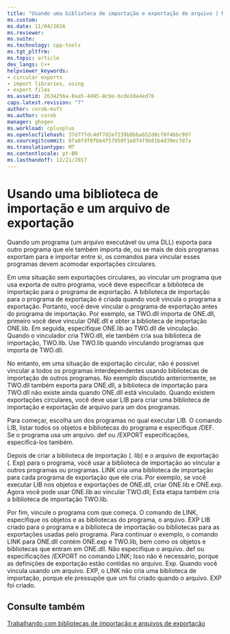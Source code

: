 ```yaml
---
title: "Usando uma biblioteca de importação e exportação de arquivo | Microsoft Docs"
ms.custom: 
ms.date: 11/04/2016
ms.reviewer: 
ms.suite: 
ms.technology: cpp-tools
ms.tgt_pltfrm: 
ms.topic: article
dev_langs: C++
helpviewer_keywords:
- circular exports
- import libraries, using
- export files
ms.assetid: 2634256a-8aa5-4495-8c9e-6cde10e4ed76
caps.latest.revision: "7"
author: corob-msft
ms.author: corob
manager: ghogen
ms.workload: cplusplus
ms.openlocfilehash: 37d77fdc4df7d2e7239b8bba652d8cf8f4bbc997
ms.sourcegitcommit: 8fa8fdf0fbb4f57950f1e8f4f9b81b4d39ec7d7a
ms.translationtype: MT
ms.contentlocale: pt-BR
ms.lasthandoff: 12/21/2017
---
```

# <a name="using-an-import-library-and-export-file"></a>Usando uma biblioteca de importação e um arquivo de exportação
Quando um programa (um arquivo executável ou uma DLL) exporta para outro programa que ele também importa de, ou se mais de dois programas exportam para e importar entre si, os comandos para vincular esses programas devem acomodar exportações circulares.  
  
 Em uma situação sem exportações circulares, ao vincular um programa que usa exporta de outro programa, você deve especificar a biblioteca de importação para o programa de exportação. A biblioteca de importação para o programa de exportação é criada quando você vincula o programa a exportação. Portanto, você deve vincular o programa de exportação antes do programa de importação. Por exemplo, se TWO.dll importa de ONE.dll, primeiro você deve vincular ONE.dll e obter a biblioteca de importação ONE.lib. Em seguida, especifique ONE.lib ao TWO.dll de vinculação. Quando o vinculador cria TWO.dll, ele também cria sua biblioteca de importação, TWO.lib. Use TWO.lib quando vinculando programas que importa de TWO.dll.  
  
 No entanto, em uma situação de exportação circular, não é possível vincular a todos os programas interdependentes usando bibliotecas de importação de outros programas. No exemplo discutido anteriormente, se TWO.dll também exporta para ONE.dll, a biblioteca de importação para TWO.dll não existe ainda quando ONE.dll está vinculado. Quando existem exportações circulares, você deve usar LIB para criar uma biblioteca de importação e exportação de arquivo para um dos programas.  
  
 Para começar, escolha um dos programas no qual executar LIB. O comando LIB, listar todos os objetos e bibliotecas do programa e especifique /DEF. Se o programa usa um arquivo. def ou /EXPORT especificações, especificá-los também.  
  
 Depois de criar a biblioteca de importação (. lib) e o arquivo de exportação (. Exp) para o programa, você usar a biblioteca de importação ao vincular a outros programas ou programas. LINK cria uma biblioteca de importação para cada programa de exportação que ele cria. Por exemplo, se você executar LIB nos objetos e exportações de ONE.dll, criar ONE.lib e ONE.exp. Agora você pode usar ONE.lib ao vincular TWO.dll; Esta etapa também cria a biblioteca de importação TWO.lib.  
  
 Por fim, vincule o programa com que começa. O comando de LINK, especifique os objetos e as bibliotecas do programa, o arquivo. EXP LIB criado para o programa e a biblioteca de importação ou bibliotecas para as exportações usadas pelo programa. Para continuar o exemplo, o comando LINK para ONE.dll contém ONE.exp e TWO.lib, bem como os objetos e bibliotecas que entram em ONE.dll. Não especifique o arquivo. def ou especificações /EXPORT no comando LINK; Isso não é necessário, porque as definições de exportação estão contidas no arquivo. Exp. Quando você vincula usando um arquivo. EXP, o LINK não cria uma biblioteca de importação, porque ele pressupõe que um foi criado quando o arquivo. EXP foi criado.  
  
## <a name="see-also"></a>Consulte também  
 [Trabalhando com bibliotecas de importação e arquivos de exportação](../../build/reference/working-with-import-libraries-and-export-files.md)